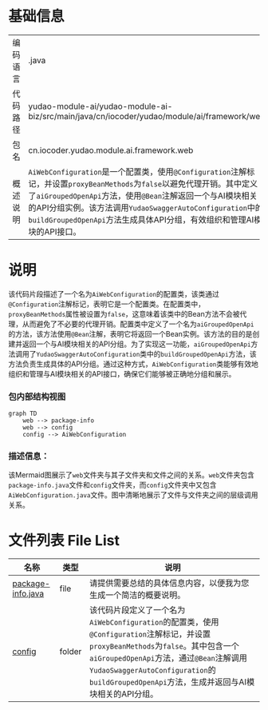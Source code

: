 # 基础信息

|      |      |
|------|------|
| 编码语言 | .java |
| 代码路径 | yudao-module-ai/yudao-module-ai-biz/src/main/java/cn/iocoder/yudao/module/ai/framework/web |
| 包名 | cn.iocoder.yudao.module.ai.framework.web |
| 概述说明 | `AiWebConfiguration`是一个配置类，使用`@Configuration`注解标记，并设置`proxyBeanMethods`为`false`以避免代理开销。其中定义了`aiGroupedOpenApi`方法，使用`@Bean`注解返回一个与AI模块相关的API分组实例。该方法调用`YudaoSwaggerAutoConfiguration`中的`buildGroupedOpenApi`方法生成具体API分组，有效组织和管理AI模块的API接口。 |

# 说明

该代码片段描述了一个名为`AiWebConfiguration`的配置类，该类通过`@Configuration`注解标记，表明它是一个配置类。在配置类中，`proxyBeanMethods`属性被设置为`false`，这意味着该类中的Bean方法不会被代理，从而避免了不必要的代理开销。配置类中定义了一个名为`aiGroupedOpenApi`的方法，该方法使用`@Bean`注解，表明它将返回一个Bean实例。该方法的目的是创建并返回一个与AI模块相关的API分组。为了实现这一功能，`aiGroupedOpenApi`方法调用了`YudaoSwaggerAutoConfiguration`类中的`buildGroupedOpenApi`方法，该方法负责生成具体的API分组。通过这种方式，`AiWebConfiguration`类能够有效地组织和管理与AI模块相关的API接口，确保它们能够被正确地分组和展示。


### 包内部结构视图

```mermaid
graph TD
    web --> package-info
    web --> config
    config --> AiWebConfiguration
```

### 描述信息：
该Mermaid图展示了`web`文件夹与其子文件夹和文件之间的关系。`web`文件夹包含`package-info.java`文件和`config`文件夹，而`config`文件夹中又包含`AiWebConfiguration.java`文件。图中清晰地展示了文件与文件夹之间的层级调用关系。

# 文件列表 File List

| 名称   | 类型  | 说明 |
|-------|------|-------------|
| [package-info.java](package-info.md) | file | 请提供需要总结的具体信息内容，以便我为您生成一个简洁的概要说明。 |
| [config](config/_package.md) | folder | 该代码片段定义了一个名为`AiWebConfiguration`的配置类，使用`@Configuration`注解标记，并设置`proxyBeanMethods`为`false`。其中包含一个`aiGroupedOpenApi`方法，通过`@Bean`注解调用`YudaoSwaggerAutoConfiguration`的`buildGroupedOpenApi`方法，生成并返回与AI模块相关的API分组。 |


